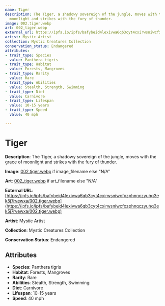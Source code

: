 ```yaml
---
name: Tiger
description: The Tiger, a shadowy sovereign of the jungle, moves with the grace of
  moonlight and strikes with the fury of thunder.
image: 002.tiger.webp
art: 002_tiger.webp
external_url: https://ipfs.io/ipfs/bafybeid4lexivwa6qb3cyt4cxirwsniwcfxzphnqczyuhq3ek5j7rvewxa/002.tiger.webp
artist: Mystic Artist
collection: Mystic Creatures Collection
conservation_status: Endangered
attributes:
- trait_type: Species
  value: Panthera tigris
- trait_type: Habitat
  value: Forests, Mangroves
- trait_type: Rarity
  value: Rare
- trait_type: Abilities
  value: Stealth, Strength, Swimming
- trait_type: Diet
  value: Carnivore
- trait_type: Lifespan
  value: 10-15 years
- trait_type: Speed
  value: 40 mph

---
```


# Tiger

**Description**: The Tiger, a shadowy sovereign of the jungle, moves with the grace of moonlight and strikes with the fury of thunder.

**Image**: [002.tiger.webp](./002.tiger.webp) if image_filename else "N/A"

**Art**: [002_tiger.webp](./002_tiger.webp) if art_filename else "N/A"

**External URL**: [https://ipfs.io/ipfs/bafybeid4lexivwa6qb3cyt4cxirwsniwcfxzphnqczyuhq3ek5j7rvewxa/002.tiger.webp](https://ipfs.io/ipfs/bafybeid4lexivwa6qb3cyt4cxirwsniwcfxzphnqczyuhq3ek5j7rvewxa/002.tiger.webp)

**Artist**: Mystic Artist

**Collection**: Mystic Creatures Collection

**Conservation Status**: Endangered

## Attributes
- **Species**: Panthera tigris
- **Habitat**: Forests, Mangroves
- **Rarity**: Rare
- **Abilities**: Stealth, Strength, Swimming
- **Diet**: Carnivore
- **Lifespan**: 10-15 years
- **Speed**: 40 mph
